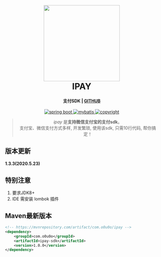 
<h1 align="center">
  <a href="https://github.com/o0u0o/ipay">
  <img src="https://github.com/o0u0o/ipay/doc/logo/ipay.jpg" width="250"/></a>
  <br>
  IPAY
</h1>

<h4 align="center">支付SDK | <a href="https://github.com/o0u0o/ipay" target="_blank">GITHUB</a></h4>

<p align="center">

  <a href="https://spring.io/" rel="nofollow">
    <img src="https://img.shields.io/badge/spring%20boot-2.0.8.RELEASE-green" alt="spring boot" data-canonical-src="https://img.shields.io/badge/spring%20boot-2.0.8.RELEASE-green" style="max-width:100%;">
  </a>

  <a href="https://mybatis.org/mybatis-3/zh/index.html" rel="nofollow">
    <img src="https://img.shields.io/badge/mybatis-3.5.0-yellow" alt="mybatis" data-canonical-src="https://img.shields.io/badge/mybatis-3.5.0-yellow" style="max-width:100%;">
  </a>

  <a href="https://github.com/o0u0o/ipay" rel="nofollow">
  <img src="https://img.shields.io/badge/copyright-o0u0o-lightgrey.svg" alt="copyright" data-canonical-src="https://img.shields.io/badge/copyright-共创绿洲(贵州)医疗系统技术有限公司-lightgrey.svg" style="max-width:100%;">
  </a>

</p>

<blockquote align="center">
  <em>ipay</em> 是<strong>支持微信支付宝的支付sdk</strong>。<br>
 支付宝、微信支付方式多样, 开发繁琐, 使用该sdk, 只需10行代码, 帮你搞定！
</blockquote>


## 版本更新
#### 1.3.3(2020.5.23)

## 特别注意
1. 要求JDK8+
2. IDE 需安装 lombok 插件

## Maven最新版本
```xml
<!-- https://mvnrepository.com/artifact/com.o0u0o/ipay -->
<dependency>
    <groupId>com.o0u0o</groupId>
    <artifactId>ipay-sdk</artifactId>
    <version>1.0.0</version>
</dependency>
```




